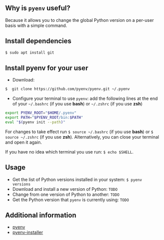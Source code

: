 Why is `pyenv` useful?
----------------------

Because it allows you to change the global Python version on a per-user basis with a simple command.

Install dependencies
--------------------
```bash
$ sudo apt install git
```

Install pyenv for your user
---------------------------
* Download:
```bash
$  git clone https://github.com/pyenv/pyenv.git ~/.pyenv
```

* Configure your terminal to use `pyenv`: add the following lines at the end of your `~/.bashrc` (if you use **bash**) or `~/.zshrc` (if you use **zsh**) 
```bash
export PYENV_ROOT="$HOME/.pyenv"                                                
export PATH="$PYENV_ROOT/bin:$PATH"                                             
eval "$(pyenv init --path)" 
```
For changes to take effect run `$ source ~/.bashrc` (if you use **bash**) or `$ source ~/.zshrc` (if you use **zsh**). Alternatively, you can close your terminal and open it again.

If you have no idea which terminal you use run: `$ echo $SHELL`.

Usage
-----
* Get the list of Python versions installed in your system: `$ pyenv versions`
* Download and install a new version of Python: `TODO`
* Change from one version of Python to another: `TODO`
* Get the Python version that `pyenv` is currently using: `TODO`

Additional information
----------------------
* [pyenv](https://github.com/pyenv/pyenv)
* [pyenv-installer](https://github.com/pyenv/pyenv-installer)
